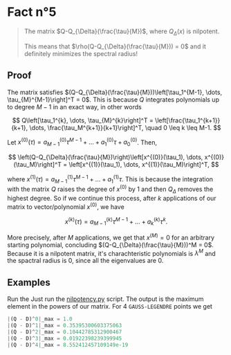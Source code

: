 # Fact n°5

> The matrix $Q-Q_{\Delta}(\frac{\tau}{M})$, where $Q_{\Delta}(x)$ is nilpotent. 
> 
> This means that $\rho(Q-Q_{\Delta}(\frac{\tau}{M})) = 0$ and it definitely minimizes the spectral radius!

## Proof
The matrix satisfies $(Q-Q_{\Delta}(\frac{\tau}{M}))\left[\tau_1^{M-1}, \dots, \tau_{M}^{M-1}\right]^T = 0$. 
This is because $Q$ integrates polynomials up to degree $M-1$ in an exact way, in other words

$$
Q\left[\tau_1^{k}, \dots, \tau_{M}^{k}\right]^T = \left[\frac{\tau_1^{k+1}}{k+1}, \dots, \frac{\tau_M^{k+1}}{k+1}\right]^T, \quad 0 \leq k \leq M-1.
$$

Let $x^{(0)}(\tau) = a_{M-1}^{(0)} \tau^{M-1} + \dots + a_1^{(0)}\tau +a_{0}^{(0)}$.
Then,

$$
\left(Q-Q_{\Delta}(\frac{\tau}{M})\right)\left[x^{(0)}(\tau_1), \dots, x^{(0)}(\tau_M)\right]^T = \left[x^{(1)}(\tau_1), \dots, x^{(1)}(\tau_M)\right]^T,
$$

where $x^{(1)}(\tau) = a_{M-1}^{(1)} \tau^{M-1} + \dots + a_1^{(1)}\tau$. This is because the integration with the matrix $Q$ raises the degree of $x^{(0)}$ by 1 and then $Q_{\Delta}$ removes the highest degree.
So if we continue this process, after $k$ applications of our matrix to vector/polynomial $x^{(0)}$, we have

$$
x^{(k)}(\tau) = a_{M-1}^{(k)} \tau^{M-1} + \dots + a_k^{(k)}\tau^k.
$$

More precisely, after $M$ applications, we get that $x^{(M)} = 0$ for an arbitrary starting polynomial, concluding $(Q-Q_{\Delta}(\frac{\tau}{M}))^M = 0$.
Because it is a nilpotent matrix, it's charachteristic polynomials is $\lambda^M$ and the spactral radius is 0, since all the eigenvalues are 0.

## Examples
Run the Just run the [nilpotency.py](../scripts/fact5/nilpotency.py) script. The output is the maximum element in the powers of our matrix.
For 4 `GAUSS-LEGENDRE` points we get

```python
|(Q - D)^0|_max = 1.0
|(Q - D)^1|_max = 0.35395300603375063
|(Q - D)^2|_max = 0.10442785312900467
|(Q - D)^3|_max = 0.01922398239399945
|(Q - D)^4|_max = 8.552412457109149e-19
```
